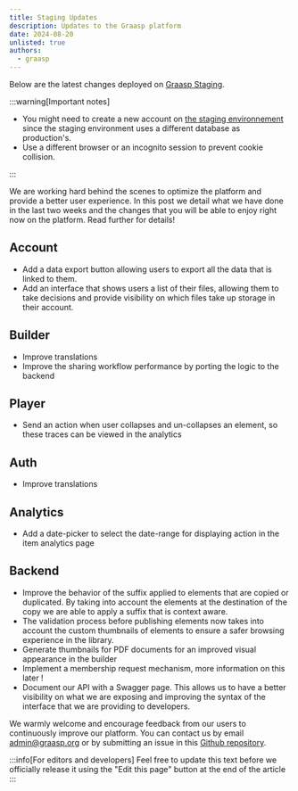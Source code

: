 ```yaml
---
title: Staging Updates
description: Updates to the Graasp platform
date: 2024-08-20
unlisted: true
authors:
  - graasp
---
```


Below are the latest changes deployed on [Graasp Staging](https://builder.stage.graasp.org).

:::warning[Important notes]

- You might need to create a new account on [the staging environnement](https://auth.stage.graasp.org) since the staging environment uses a different database as production's.
- Use a different browser or an incognito session to prevent cookie collision.

:::

We are working hard behind the scenes to optimize the platform and provide a better user experience. In this post we detail what we have done in the last two weeks and the changes that you will be able to enjoy right now on the platform. Read further for details!

<!-- Everything below this will not be shown in the post overview -->
<!-- truncate -->

## Account

- Add a data export button allowing users to export all the data that is linked to them.
- Add an interface that shows users a list of their files, allowing them to take decisions and provide visibility on which files take up storage in their account.

## Builder

- Improve translations
- Improve the sharing workflow performance by porting the logic to the backend

## Player

- Send an action when user collapses and un-collapses an element, so these traces can be viewed in the analytics

## Auth

- Improve translations

## Analytics

- Add a date-picker to select the date-range for displaying action in the item analytics page

## Backend

- Improve the behavior of the suffix applied to elements that are copied or duplicated. By taking into account the elements at the destination of the copy we are able to apply a suffix that is context aware.
- The validation process before publishing elements now takes into account the custom thumbnails of elements to ensure a safer browsing experience in the library.
- Generate thumbnails for PDF documents for an improved visual appearance in the builder
- Implement a membership request mechanism, more information on this later !
- Document our API with a Swagger page. This allows us to have a better visibility on what we are exposing and improving the syntax of the interface that we are providing to developers.

<!-- Generic message -->

We warmly welcome and encourage feedback from our users to continuously improve our platform. You can contact us by email [admin@graasp.org](mailto:admin@graasp.org) or by submitting an issue in this [Github repository](https://github.com/graasp/graasp-feedback).

:::info[For editors and developers]
Feel free to update this text before we officially release it using the "Edit this page" button at the end of the article
:::
